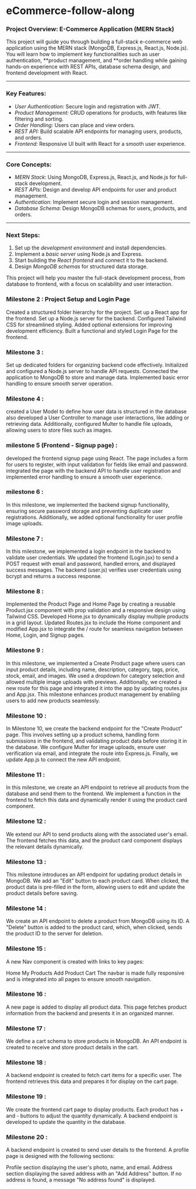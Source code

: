 # eCommerce-follow-along
### Project Overview: E-Commerce Application (MERN Stack)

This project will guide you through building a full-stack e-commerce web application using the MERN stack (MongoDB, Express.js, React.js, Node.js). You will learn how to implement key functionalities such as user authentication, **product management, and **order handling while gaining hands-on experience with REST APIs, database schema design, and frontend development with React.

---

### Key Features:
- *User Authentication:* Secure login and registration with JWT.
- *Product Management:* CRUD operations for products, with features like filtering and sorting.
- *Order Handling:* Users can place and view orders.
- *REST API:* Build scalable API endpoints for managing users, products, and orders.
- *Frontend:* Responsive UI built with React for a smooth user experience.

---

### Core Concepts:
- *MERN Stack*: Using MongoDB, Express.js, React.js, and Node.js for full-stack development.
- *REST APIs*: Design and develop API endpoints for user and product management.
- *Authentication*: Implement secure login and session management.
- *Database Schema*: Design MongoDB schemas for users, products, and orders.

---

### Next Steps:
1. Set up the *development environment* and install dependencies.
2. Implement a *basic server* using Node.js and Express.
3. Start building the *React frontend* and connect it to the backend.
4. Design *MongoDB schemas* for structured data storage.

This project will help you master the full-stack development process, from database to frontend, with a focus on scalability and user interaction.



### Milestone 2 : Project Setup and Login Page
Created a structured folder hierarchy for the project.
Set up a React app for the frontend.
Set up a Node.js server for the backend.
Configured Tailwind CSS for streamlined styling.
Added optional extensions for improving development efficiency.
Built a functional and styled Login Page for the frontend.

### Milestone 3 :

Set up dedicated folders for organizing backend code effectively.
Initialized and configured a Node.js server to handle API requests.
Connected the application to MongoDB to store and manage data.
Implemented basic error handling to ensure smooth server operation.



### Milestone 4 :
 created a User Model to define how user data is structured in the database  also developed a User Controller to manage user interactions, like adding or retrieving data. Additionally, configured Multer to handle file uploads, allowing users to store files such as images.
 

### milestone 5 (Frontend - Signup page) :


developed the frontend signup page using React. The page includes a form for users to register, with input validation for fields like email and password.  integrated the page with the backend API to handle user registration and implemented error handling to ensure a smooth user experience.


### milestone 6 :


In this milestone, we implemented the backend signup functionality, ensuring secure password storage and preventing duplicate user registrations. Additionally, we added optional functionality for user profile image uploads.


### Milestone 7 :


In this milestone, we implemented a login endpoint in the backend to validate user credentials. We updated the frontend (Login.jsx) to send a POST request with email and password, handled errors, and displayed success messages. The backend (user.js) verifies user credentials using bcrypt and returns a success response.


### Milestone 8 :


 Implemented the Product Page and Home Page by creating a reusable Product.jsx component with prop validation and a responsive design using Tailwind CSS. Developed Home.jsx to dynamically display multiple products in a grid layout. Updated Routes.jsx to include the Home component and modified App.jsx to integrate the / route for seamless navigation between Home, Login, and Signup pages.


 ### Milestone 9 : 


 In this milestone, we implemented a Create Product page where users can input product details, including name, description, category, tags, price, stock, email, and images. We used a dropdown for category selection and allowed multiple image uploads with previews. Additionally, we created a new route for this page and integrated it into the app by updating routes.jsx and App.jsx. This milestone enhances product management by enabling users to add new products seamlessly. 


 ### Milestone 10 :


 In Milestone 10, we create the backend endpoint for the "Create Product" page. This involves setting up a product schema, handling form submissions in the frontend, and validating product data before storing it in the database. We configure Multer for image uploads, ensure user verification via email, and integrate the route into Express.js. Finally, we update App.js to connect the new API endpoint.


### Milestone 11 :


In this milestone, we create an API endpoint to retrieve all products from the database and send them to the frontend. We implement a function in the frontend to fetch this data and dynamically render it using the product card component.


### Milestone 12 :


We extend our API to send products along with the associated user's email. The frontend fetches this data, and the product card component displays the relevant details dynamically.


### Milestone 13 :


This milestone introduces an API endpoint for updating product details in MongoDB. We add an "Edit" button to each product card. When clicked, the product data is pre-filled in the form, allowing users to edit and update the product details before saving.


### Milestone 14 :


We create an API endpoint to delete a product from MongoDB using its ID. A "Delete" button is added to the product card, which, when clicked, sends the product ID to the server for deletion.


### Milestone 15 :


A new Nav component is created with links to key pages:

Home
My Products
Add Product
Cart
The navbar is made fully responsive and is integrated into all pages to ensure smooth navigation.


### Milestone 16 :


A new page is added to display all product data. This page fetches product information from the backend and presents it in an organized manner.


### Milestone 17 :


We define a cart schema to store products in MongoDB. An API endpoint is created to receive and store product details in the cart.


### Milestone 18 :


A backend endpoint is created to fetch cart items for a specific user. The frontend retrieves this data and prepares it for display on the cart page.


### Milestone 19 :


We create the frontend cart page to display products. Each product has + and - buttons to adjust the quantity dynamically. A backend endpoint is developed to update the quantity in the database.


### Milestone 20 :


A backend endpoint is created to send user details to the frontend. A profile page is designed with the following sections:

Profile section displaying the user's photo, name, and email.
Address section displaying the saved address with an "Add Address" button.
If no address is found, a message "No address found" is displayed.


